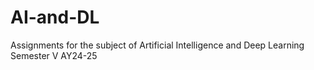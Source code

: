 # AI-and-DL
Assignments for the subject of Artificial Intelligence and Deep Learning Semester V AY24-25
